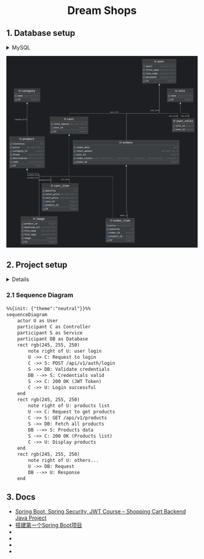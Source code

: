 <div align="center">

# Dream Shops

</div>

## 1. Database setup

<details>

<summary>MySQL</summary>

```bash
docker run -itd --name mysql-test -p 3306:3306 -e MYSQL_ROOT_PASSWORD=123456 mysql
```

</details>

![db_diagram.png](docs/images/db_diagram.png)

## 2. Project setup

<details>

```bash
./mvnw spring-boot:run #visit http://localhost:8080/swagger-ui/index.html
```

</details>

### 2.1 Sequence Diagram

```mermaid
%%{init: {"theme":"neutral"}}%%
sequenceDiagram
    actor U as User
    participant C as Controller
    participant S as Service
    participant DB as Database
    rect rgb(245, 255, 250)
        note right of U: user login
        U ->> C: Request to login
        C ->> S: POST /api/v1/auth/login
        S ->> DB: Validate credentials
        DB -->> S: Credentials valid
        S ->> C: 200 OK (JWT Token)
        C ->> U: Login successful
    end
    rect rgb(245, 255, 250)
        note right of U: products list
        U ->> C: Request to get products
        C ->> S: GET /api/v1/products
        S ->> DB: Fetch all products
        DB -->> S: Products data
        S ->> C: 200 OK (Products list)
        C ->> U: Display products
    end
    rect rgb(245, 255, 250)
        note right of U: others...
        U ->> DB: Request
        DB -->> U: Response
    end

```

## 3. Docs

- [Spring Boot, Spring Security, JWT Course – Shopping Cart Backend Java Project](https://www.youtube.com/watch?v=oGhc5Z-WJSw&ab_channel=freeCodeCamp.org)
- [搭建第一个Spring Boot项目](https://javabetter.cn/springboot/initializr.html)
- [](https://javabetter.cn/home.html)
- [](https://start.spring.io/)
- [](https://github.com/dailycodework/dream-shops)
- [](https://springdoc.org/)